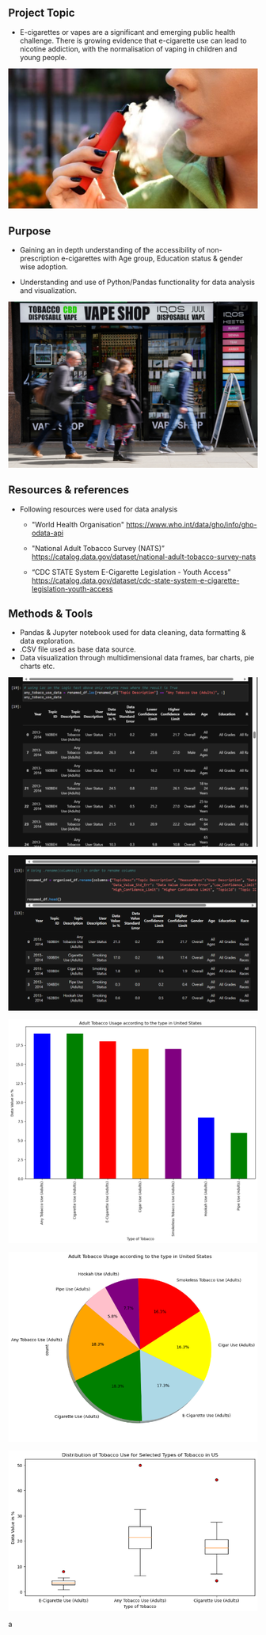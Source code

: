 ## Project Topic 
 * E-cigarettes or vapes are a significant and emerging public health challenge. 
There is growing evidence that e-cigarette use can lead to nicotine addiction, with the normalisation of vaping in children and young people.

![Vaping](project_1/Images_for_ppt/vape.jpg)

## Purpose
* Gaining an in depth understanding of the accessibility of non-prescription e-cigarettes with Age group, Education status & gender wise adoption.

* Understanding and use of Python/Pandas functionality for data analysis and visualization.

![Vape2](project_1/Images_for_ppt/vape_shop-1.jpg)


## Resources & references

* Following resources were used for data analysis
   * "World Health Organisation"  https://www.who.int/data/gho/info/gho-odata-api
   * "National Adult Tobacco Survey (NATS)”  https://catalog.data.gov/dataset/national-adult-tobacco-survey-nats

   * “CDC STATE System E-Cigarette Legislation - Youth Access” https://catalog.data.gov/dataset/cdc-state-system-e-cigarette-legislation-youth-access


## Methods & Tools
   * Pandas & Jupyter notebook used for data cleaning, data formatting & data exploration.
   * .CSV file used as base data source.
   * Data visualization through multidimensional data frames, bar charts, pie charts etc.

![loc_function](project_1/Images_for_ppt/loc_Function.png)


![Rename_Column](project_1/Images_for_ppt/Renaming_Column.png)


![Bar_Chart](project_1/Output_Files/Adult_Tobacco%20Usage_according_to_the_typ_in_United_States.png)


![Pie_Chart](project_1/Output_Files/Adult%20Tobacco%20Usage%20according%20to%20the%20type%20in%20United%20States(pie-chart).png)


![Box_Plot](project_1/Output_Files/Distribution%20of%20Tobacco%20Use%20for%20Selected%20Types%20of%20Tobacco%20in%20US.png)

a